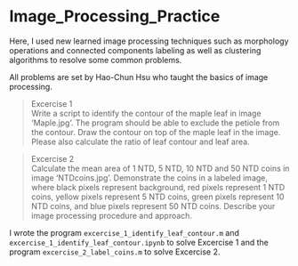 # Image_Processing_Practice
Here, I used new learned image processing techniques such as morphology operations and connected components labeling as well as clustering algorithms to resolve some common problems.

All problems are set by Hao-Chun Hsu who taught the basics of image processing.

> Excercise 1  
> Write a script to identify the contour of the maple leaf in image ‘Maple.jpg’. The program should be able to exclude the petiole from the contour. Draw the contour on top of the maple leaf in the image. Please also calculate the ratio of leaf contour and leaf area.  

> Excercise 2  
> Calculate the mean area of 1 NTD, 5 NTD, 10 NTD and 50 NTD coins in image ‘NTDcoins.jpg’. Demonstrate the coins in a labeled image, where black pixels represent background, red pixels represent 1 NTD coins, yellow pixels represent 5 NTD coins, green pixels represent 10 NTD coins, and blue pixels represent 50 NTD coins. Describe your image processing procedure and approach.  

I wrote the program `excercise_1_identify_leaf_contour.m` and `excercise_1_identify_leaf_contour.ipynb` to solve Excercise 1 and the program `excercise_2_label_coins.m` to solve Excercise 2.
